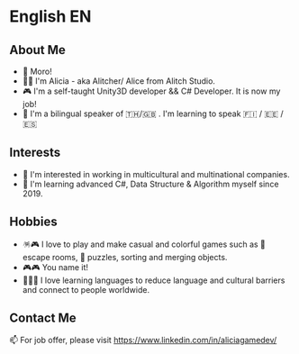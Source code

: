 # English EN
## About Me
- 👋 Moro! 
- 👩‍💻 I'm Alicia - aka Alitcher/ Alice from Alitch Studio.
- 🎮 I'm a self-taught Unity3D developer && C# Developer. It is now my job!
- 👄 I'm a bilingual speaker of 🇹🇭/🇬🇧	. I'm learning to speak 🇫🇮 / 🇪🇪 / 🇪🇸	

## Interests
- 👀 I'm interested in working in multicultural and multinational companies.
- 🌱 I'm learning advanced C#, Data Structure & Algorithm myself since 2019.

## Hobbies
- 🪅🎮 I love to play and make casual and colorful games such as 🧸 escape rooms, 🧩 puzzles, sorting and merging objects. 
- 🎮🎮 You name it!
- 🏳️‍🌈💓 I love learning languages to reduce language and cultural barriers and connect to people worldwide.

## Contact Me
📫 For job offer, please visit https://www.linkedin.com/in/aliciagamedev/ 

<!---
Alitcher/Alitcher is a ✨ special ✨ repository because its `README.md` (this file) appears on your GitHub profile.
You can click the Preview link to take a look at your changes.
--->
